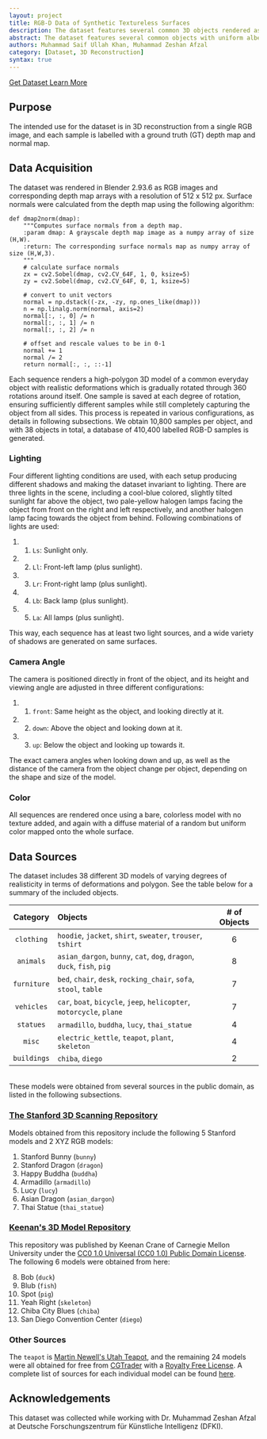 ```yaml
---
layout: project
title: RGB-D Data of Synthetic Textureless Surfaces
description: The dataset features several common 3D objects rendered as images in Blender with no textures and different lights. Depth and normal maps are provided.
abstract: The dataset features several common objects with uniform albedo rendered as images in Blender without any added textures and under varying lighting conditions and camera viewing angles. The intended use for the dataset is in 3D reconstruction from a single RGB image, and each sample is labelled with a ground truth (GT) depth map and normal map.
authors: Muhammad Saif Ullah Khan, Muhammad Zeshan Afzal
category: [Dataset, 3D Reconstruction]
syntax: true
---
```



<p>
  <a class="mdc-button mdc-button--unelevated" href="/contact/">
    <span class="mdc-button__ripple"></span>
    <span class="mdc-button__label" style="text-transform: none;">Get Dataset</span>
  </a>
  <a class="mdc-button mdc-button--outlined" target="_blank" href="#">
    <span class="mdc-button__ripple"></span>
    <span class="mdc-button__label" style="text-transform: none;">Learn More</span>
  </a>
</p>

## Purpose

The intended use for the dataset is in 3D reconstruction from a single RGB image, and each sample is labelled with a ground truth (GT) depth map and normal map.

## Data Acquisition

The dataset was rendered in Blender 2.93.6 as RGB images and corresponding depth map arrays with a resolution of 512 x 512 px. Surface normals were calculated from the depth map using the following algorithm:

```
def dmap2norm(dmap):
    """Computes surface normals from a depth map.
    :param dmap: A grayscale depth map image as a numpy array of size (H,W).
    :return: The corresponding surface normals map as numpy array of size (H,W,3).
    """
    # calculate surface normals
    zx = cv2.Sobel(dmap, cv2.CV_64F, 1, 0, ksize=5)
    zy = cv2.Sobel(dmap, cv2.CV_64F, 0, 1, ksize=5)

    # convert to unit vectors
    normal = np.dstack((-zx, -zy, np.ones_like(dmap)))
    n = np.linalg.norm(normal, axis=2)
    normal[:, :, 0] /= n
    normal[:, :, 1] /= n
    normal[:, :, 2] /= n

    # offset and rescale values to be in 0-1
    normal += 1
    normal /= 2
    return normal[:, :, ::-1]
```

Each sequence renders a high-polygon 3D model of a common everyday object with realistic deformations which is gradually rotated through 360 rotations around itself. One sample is saved at each degree of rotation, ensuring sufficiently different samples while still completely capturing the object from all sides. This process is repeated in various configurations, as details in following subsections. We obtain 10,800 samples per object, and with 38 objects in total, a database of 410,400 labelled RGB-D samples is generated.

### Lighting

Four different lighting conditions are used, with each setup producing different shadows and making the dataset invariant to lighting. There are three lights in the scene, including a cool-blue colored, slightly tilted sunlight far above the object, two pale-yellow halogen lamps facing the object from front on the right and left respectively, and another halogen lamp facing towards the object from behind. Following combinations of lights are used:

1. 1) `Ls`: Sunlight only.
2. 2) `Ll`: Front-left lamp (plus sunlight).
3. 3) `Lr`: Front-right lamp (plus sunlight).
4. 4) `Lb`: Back lamp (plus sunlight).
5. 5) `La`: All lamps (plus sunlight).

This way, each sequence has at least two light sources, and a wide variety of shadows are generated on same surfaces.

### Camera Angle

The camera is positioned directly in front of the object, and its height and viewing angle are adjusted in three different configurations:

1. 1) `front`: Same height as the object, and looking directly at it.
2. 2) `down`: Above the object and looking down at it.
3. 3) `up`: Below the object and looking up towards it.

The exact camera angles when looking down and up, as well as the distance of the camera from the object change per object, depending on the shape and size of the model.

### Color

All sequences are rendered once using a bare, colorless model with no texture added, and again with a diffuse material of a random but uniform color mapped onto the whole surface.


## Data Sources

The dataset includes 38 different 3D models of varying degrees of realisticity in terms of deformations and polygon. See the table below for a summary of the included objects.

|  Category  | Objects                                                               | # of Objects |
|:----------:|:----------------------------------------------------------------------|:------------:|
| `clothing` | `hoodie`, `jacket`, `shirt`, `sweater`, `trouser`, `tshirt`           | 6            |
| `animals`  | `asian_dargon`, `bunny`, `cat`, `dog`, `dragon`, `duck`, `fish`, `pig`| 8            |
| `furniture`| `bed`, `chair`, `desk`, `rocking_chair`, `sofa`, `stool`, `table`     | 7            |
| `vehicles` | `car`, `boat`, `bicycle`, `jeep`, `helicopter`, `motorcycle`, `plane` | 7            |
| `statues`  | `armadillo`, `buddha`, `lucy`, `thai_statue`                          | 4            |
| `misc`     | `electric_kettle`, `teapot`, `plant`, `skeleton`                      | 4            |
| `buildings`| `chiba`, `diego`                                                      | 2            |

<br>
These models were obtained from several sources in the public domain, as listed in the following subsections.

### [The Stanford 3D Scanning Repository](http://graphics.stanford.edu/data/3Dscanrep/)

Models obtained from this repository include the following 5 Stanford models and 2 XYZ RGB models:

1. Stanford Bunny (`bunny`)
2. Stanford Dragon (`dragon`)
3. Happy Buddha (`buddha`)
4. Armadillo (`armadillo`)
5. Lucy (`lucy`)
6. Asian Dragon (`asian_dargon`)
7. Thai Statue (`thai_statue`)

### [Keenan's 3D Model Repository](https://www.cs.cmu.edu/~kmcrane/Projects/ModelRepository/)

This repository was published by Keenan Crane of Carnegie Mellon University under the [CC0 1.0 Universal (CC0 1.0) Public Domain License](https://creativecommons.org/publicdomain/zero/1.0/). The following 6 models were obtained from here:

8. Bob (`duck`)
9. Blub (`fish`)
10. Spot (`pig`)
11. Yeah Right (`skeleton`)
12. Chiba City Blues (`chiba`)
13. San Diego Convention Center (`diego`)

### Other Sources

The `teapot` is [Martin Newell's Utah Teapot](http://www.holmes3d.net/graphics/teapot/), and the remaining 24 models were all obtained for free from [CGTrader](https://www.cgtrader.com) with a [Royalty Free License](https://www.cgtrader.com/pages/terms-and-conditions#royalty-free-license). A complete list of sources for each individual model can be found [here](#).

## Acknowledgements

This dataset was collected while working with Dr. Muhammad Zeshan Afzal at Deutsche Forschungszentrum für Künstliche Intelligenz (DFKI).
